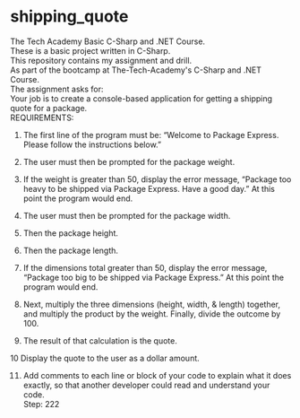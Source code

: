 # shipping_quote
The Tech Academy Basic C-Sharp and .NET Course.<br> 
These is a basic project written in C-Sharp.<br> 
This repository contains my assignment and drill.<br>
As part of the bootcamp at The-Tech-Academy's C-Sharp and .NET Course.<br>
The assignment asks for:<br>
Your job is to create a console-based application for getting a shipping quote for a package.<br>
REQUIREMENTS:<br>
1. The first line of the program must be: “Welcome to Package Express. Please follow the instructions below.”<br>
2. The user must then be prompted for the package weight.<br>
3. If the weight is greater than 50, display the error message, “Package too heavy to be shipped via Package Express. Have a good day.” At this point the program would end.<br>

4. The user must then be prompted for the package width.<br>

5. Then the package height.<br>

6. Then the package length.<br>

7. If the dimensions total greater than 50, display the error message, “Package too big to be shipped via Package Express.” At this point the program would end.<br>

8. Next, multiply the three dimensions (height, width, & length) together, and multiply the product by the weight. Finally, divide the outcome by 100.<br>

9. The result of that calculation is the quote.<br>

10 Display the quote to the user as a dollar amount.<br>

11. Add comments to each line or block of your code to explain what it does exactly, so that another developer could read and understand your code.<br>
Step: 222
